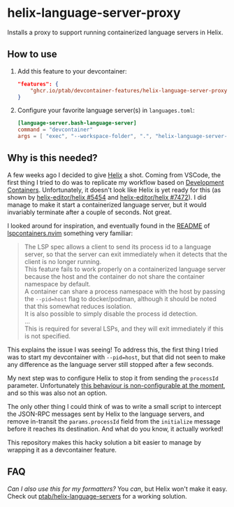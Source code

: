 # helix-language-server-proxy

Installs a proxy to support running containerized language servers in Helix.

## How to use

1. Add this feature to your devcontainer:
   ```json
   "features": {
       "ghcr.io/ptab/devcontainer-features/helix-language-server-proxy:0": {}
   }
   ```
2. Configure your favorite language server(s) in `languages.toml`:
   ```toml
   [language-server.bash-language-server]
   command = "devcontainer"
   args = [ "exec", "--workspace-folder", ".", "helix-language-server-proxy", "bash-language-server", "start" ]
   ```

## Why is this needed?

A few weeks ago I decided to give [Helix](https://helix-editor.com/) a shot.
Coming from VSCode, the first thing I tried to do was to replicate my workflow based on [Development Containers](https://containers.dev/).
Unfortunately, it doesn't look like Helix is yet ready for this (as shown by [helix-editor/helix #5454](https://github.com/helix-editor/helix/issues/5454) and [helix-editor/helix #7472](https://github.com/helix-editor/helix/issues/7472)).
I did manage to make it start a containerized language server, but it would invariably terminate after a couple of seconds. Not great.

I looked around for inspiration, and eventually found in the [README](https://github.com/lspcontainers/lspcontainers.nvim#process-id) of [lspcontainers.nvim](https://github.com/lspcontainers/lspcontainers.nvim) something very familiar:

> The LSP spec allows a client to send its process id to a language server, so that the server can exit immediately when it detects that the client is no longer running.  
> This feature fails to work properly on a containerized language server because the host and the container do not share the container namespace by default.  
> A container can share a process namespace with the host by passing the `--pid=host` flag to docker/podman, although it should be noted that this somewhat reduces isolation.  
> It is also possible to simply disable the process id detection.  
> ...  
> This is required for several LSPs, and they will exit immediately if this is not specified.

This explains the issue I was seeing!
To address this, the first thing I tried was to start my devcontainer with `--pid=host`, but that did not seen to make any difference as the language server still stopped after a few seconds.

My next step was to configure Helix to stop it from sending the `processId` parameter. Unfortunately [this behaviour is non-configurable at the moment](https://github.com/helix-editor/helix/blob/d0218f7e78bc0c3af4b0995ab8bda66b9c542cf3/helix-lsp/src/client.rs#L560), and so this was also not an option.

The only other thing I could think of was to write a small script to intercept the JSON-RPC messages sent by Helix to the language servers, and remove in-transit the `params.processId` field from the `initialize` message before it reaches its destination.
And what do you know, it actually worked!

This repository makes this hacky solution a bit easier to manage by wrapping it as a devcontainer feature.

## FAQ

_Can I also use this for my formatters?_
You _can_, but Helix won't make it easy. Check out [ptab/helix-language-servers](https://github.com/ptab/helix-language-servers) for a working solution.
